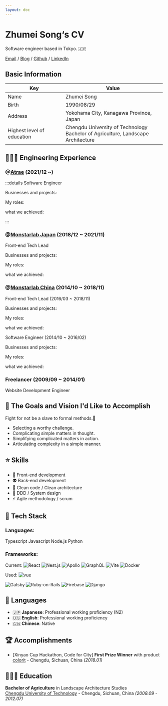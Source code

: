 ```yaml
---
layout: doc
---
```


# Zhumei Song‘s CV

Software engineer based in Tokyo. 🇯🇵

[Email](mailto:zhumeisongsong@gmail.com) / [Blog](https://zhumeisongsong.github.io/blog) / [Github](https://github.com/zhumeisongsong) / [LinkedIn](https://www.linkedin.com/in/zhumei-song-a9041a1bb/)

## Basic Information

|Key|Value|
|--|--|
|Name|Zhumei Song|
|Birth|1990/08/29|
|Address|Yokohama City, Kanagawa Province, Japan|
|Highest level of education| Chengdu University of Technology <br/> Bachelor of Agriculture, Landscape Architecture |

## 👩🏼‍💻 Engineering Experience

### @[Atrae](https://atrae.co.jp/) (2021/12 ~)

:::details Software Engineer

Businesses and projects:

My roles:

what we achieved:

:::

### @[Monstarlab Japan](https://monstar-lab.com/jp) (2018/12 ~ 2021/11)

Front-end Tech Lead

Businesses and projects:

My roles:

what we achieved:

### @[Monstarlab China](https://www.monstar-lab.com.cn/) (2014/10 ~ 2018/11)

Front-end Tech Lead (2016/03 ~ 2018/11)<br/>

Businesses and projects:

My roles:

what we achieved:

Software Engineer (2014/10 ~ 2016/02)

Businesses and projects:

My roles:

what we achieved:

### Freelancer (2009/09 ~ 2014/01)

Website Development Engineer


## 🎨 The Goals and Vision I'd Like to Accomplish

Fight for not be a slave to formal methods.💪

- Selecting a worthy challenge.
- Complicating simple matters in thought.
- Simplifying complicated matters in action.
- Articulating complexity in a simple manner.

## ⭐ Skills

- 💄 Front-end development
- 👽 Back-end development
- 🧱 Clean code / Clean architecture
- 👷 DDD / System design
- ⚡️ Agile methodology / scrum

## 🌈 Tech Stack


### Languages:

Typescript
Javascript
Node.js
Python

### Frameworks:

Current: <img alt="React" src="https://img.shields.io/badge/-React-45b8d8?style=for-the-badge&logo=react&logoColor=white" />
<img alt="Nest.js" src="https://img.shields.io/badge/nestjs-E0234E?style=for-the-badge&logo=nestjs&logoColor=white">
<img alt="Apollo" src="https://img.shields.io/badge/-Apollo%20GraphQL-311C87?style=for-the-badge&logo=apollo-graphql&logoColor=white" />
<img alt="GraphQL" src="https://img.shields.io/badge/-GraphQL-E10098?style=for-the-badge&logo=graphql&logoColor=white" />
<img alt="Vite" src="https://img.shields.io/badge/-Vite-646CFF?style=for-the-badge&logo=Vite&logoColor=white" />
<img alt="Docker" src="https://img.shields.io/badge/-Docker-46a2f1?style=for-the-badge&logo=docker&logoColor=white" />

  <!-- <img alt="Monorepo" />
  <img alt="Turborepo" /> -->

Used:
<img alt="vue" src="https://img.shields.io/badge/-Vue.js-4FC08D?style=for-the-badge&logo=Vue.js&logoColor=white" />

  <!-- <img alt="Next.js"/> -->
  <!-- <img alt="remix"/> -->
  <img alt="Gatsby" src="https://img.shields.io/badge/-Gatsby-663399?style=for-the-badge&logo=Gatsby&logoColor=white" />
  <img alt="Ruby-on-Rails" src="https://img.shields.io/badge/-Rails-CC0000?style=for-the-badge&logo=Ruby-on-Rails&logoColor=white" />
  <img alt="Firebase" src="https://img.shields.io/badge/-Firebase-FFCA28?style=for-the-badge&logo=Firebase&logoColor=white" />
  <!-- <img alt="Flutter" /> -->
  <img alt="Django" src="https://img.shields.io/badge/-Django-092E20?style=for-the-badge&logo=django"/>

## 💬 Languages

- 🇯🇵 **Japanese**: Professional working proficiency (N2)
- 🇺🇸 **English**: Professional working proficiency
- 🇨🇳 **Chinese**: Native

## 🏆 Accomplishments

- [Xinyao Cup Hackathon, Code for City] **First Prize Winner** with product [colorit](https://github.com/git-hacker/colorit) - Chengdu, Sichuan, China _(2018.01)_

## 👩🏼‍🎓 Education

**Bachelor of Agriculture** in Landscape Architecture Studies <br/>
[Chengdu University of Technology](https://www.cdut.edu.cn/) - Chengdu, Sichuan, China _(2008.09 - 2012.07)_

<!-- Started self-learning `web development technologies` in university. 💻<br/>
Became a full-time software engineer from `2014/10`. I was a landscape architect before.🌳<br/>
Moved to Japan from `2018/12` for my child not to do a lot of homework when he go to elementary school. ✈️ -->
